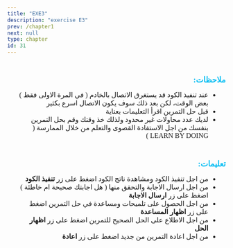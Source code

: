 ```yaml
---
title: "EXE3"
description: "exercise E3" 
prev: /chapter1
next: null
type: chapter
id: 31
---
```



<codeblock id="E3">
  
<div dir="RTL">   
  
<br>
  
<p line-height:1.5">
<strong>
<font size="4" color="#09bef3" face="cairo">
ملاحظات:
</font>
</strong>
</p>

<ul line-height:1.5">
<font size="3.5" face="cairo">
<li>
عند تنفيذ الكود قد يستغرق الاتصال بالخادم ( في المرة الاولى فقط ) بعض الوقت، لكن بعد ذلك سوف يكون الاتصال اسرع بكثير
</li>
  
<li>
قبل حل التمرين اقرأ التعليمات بعناية
</li>

<li>
لديك عدد محاولات غير محدود ولذلك خذ وقتك وقم بحل التمرين بنفسك من اجل الاستفادة القصوى والتعلم من خلال الممارسة ( LEARN BY DOING )
</li>

</font>
</ul> 


<br>
<p line-height:1.5">
<strong>
<font size="4" color="#09bef3" face="cairo">
تعليمات:
</font>
</strong>
</p>

<ul line-height:1.5">
<font size="3.5" face="cairo">
<li>
من اجل تنفيذ الكود ومشاهدة ناتج الكود اضغط على زر <strong>تنفيذ الكود</strong>
</li>
  
<li>
من اجل ارسال الاجابة والتحقق منها ( هل اجابتك صحيحة ام خاطئة ) اضغط على زر <strong>ارسال الاجابة</strong>
</li>  
  
<li>
من اجل الحصول على تلميحات ومساعدة في حل التمرين اضغط على زر <strong>اظهار المساعدة</strong> 
</li>

<li>
من اجل الاطلاع على الحل الصحيح للتمرين اضغط على زر <strong>اظهار الحل</strong>
</li>

<li>
من اجل اعادة التمرين من جديد اضغط على زر <strong>اعادة</strong>
</li>

</font>
</ul> 


</div>

</codeblock>

